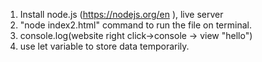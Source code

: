 1. Install node.js (https://nodejs.org/en ), live server
2. "node index2.html" command to run the file on terminal.
3. console.log(website right click->console -> view "hello")
4. use let variable to store data temporarily. 